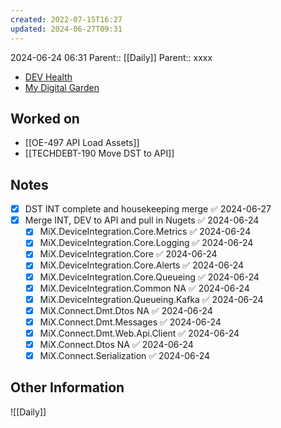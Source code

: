 ```yaml
---
created: 2022-07-15T16:27
updated: 2024-06-27T09:31
---
```

2024-06-24 06:31
Parent:: [[Daily]] 
Parent:: xxxx

- [DEV Health](https://health-configdev.mixtelematics.com/public/mapshow.htm?id=2001&mapid=1A35514B-E08F-4B7C-90B8-CD1774AE8CA3)
- [My Digital Garden](https://my-digital-garden-ten-inky.vercel.app/)

## Worked on

- [[OE-497 API Load Assets]]
- [[TECHDEBT-190 Move DST to API]]

## Notes

- [x] DST INT complete and housekeeping merge ✅ 2024-06-27
- [x] Merge INT, DEV to API and pull in Nugets ✅ 2024-06-24
	- [x] MiX.DeviceIntegration.Core.Metrics ✅ 2024-06-24
	- [x] MiX.DeviceIntegration.Core.Logging ✅ 2024-06-24
	- [x] MiX.DeviceIntegration.Core ✅ 2024-06-24
	- [x] MiX.DeviceIntegration.Core.Alerts ✅ 2024-06-24
	- [x] MiX.DeviceIntegration.Core.Queueing ✅ 2024-06-24
	- [x] MiX.DeviceIntegration.Common NA ✅ 2024-06-24
	- [x] MiX.DeviceIntegration.Queueing.Kafka ✅ 2024-06-24
	- [x] MiX.Connect.Dmt.Dtos NA ✅ 2024-06-24
	- [x] MiX.Connect.Dmt.Messages ✅ 2024-06-24
	- [x] MiX.Connect.Dmt.Web.Api.Client ✅ 2024-06-24
	- [x] MiX.Connect.Dtos NA ✅ 2024-06-24
	- [x] MiX.Connect.Serialization ✅ 2024-06-24

## Other Information

![[Daily]]
